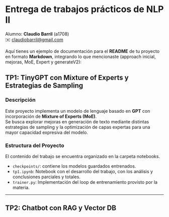 # Entrega de trabajos prácticos de NLP II

Alumno: **Claudio Barril** (a1708)  
  ✉️ [claudiobarril@gmail.com](mailto:claudiobarril@gmail.com)

Aquí tienes un ejemplo de documentación para el **README** de tu proyecto en formato **Markdown**, integrando lo que mencionaste (approach inicial, mejoras, MoE, Expert y generateV2):

## TP1: TinyGPT con Mixture of Experts y Estrategias de Sampling

### Descripción
Este proyecto implementa un modelo de lenguaje basado en **GPT** con incorporación de **Mixture of Experts (MoE)**.  
Se busca explorar mejoras en generación de texto mediante distintas estrategias de sampling y la optimización de capas expertas para una mayor capacidad expresiva del modelo.

### Estructura del Proyecto

El contenido del trabajo se encuentra organizado en la carpeta notebooks.
- `checkpoints/`: contiene los modelos guardados entrenados.
- `tp1.ipynb`: Notebook con el desarrollo del trabajo, con los análisis y conclusiones parciales y totales.
- `trainer.py`: Implementación del loop de entrenamiento provisto por la materia.

---

## TP2: Chatbot con RAG y Vector DB

